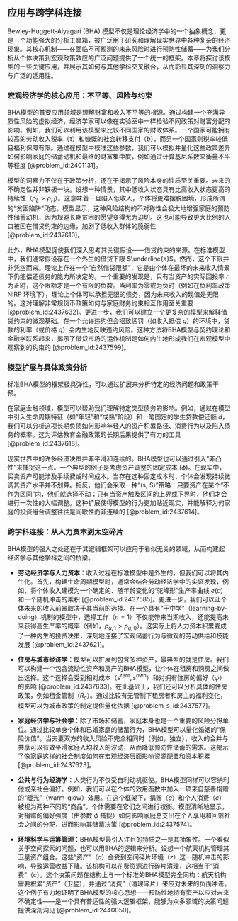 ## 应用与跨学科连接

Bewley-Huggett-Aiyagari (BHA) 模型不仅是理论经济学中的一个抽象概念，更是一个功能强大的分析工具箱，被广泛用于研究和理解现实世界中各种复杂的经济现象。其核心机制——在面临不可预测的未来风险时进行预防性储蓄——为我们分析从个体决策到宏观政策效应的广泛问题提供了一个统一的框架。本章将探讨该模型的一些关键应用，并展示其如何与其他学科交叉融合，从而彰显其深刻的洞察力与广泛的适用性。

### 宏观经济学的核心应用：不平等、风险与约束

BHA模型的首要应用领域是理解财富和收入不平等的根源。通过构建一个充满异质性风险的虚拟经济，经济学家可以像在实验室中一样检验不同政策对财富分配的影响。例如，我们可以利用该模型来比较不同国家的财政体系。一个国家可能拥有较高的劳动收入税率（$\tau$）和慷慨的社会转移支付（$b$），而另一个国家则税率较低且福利保障有限。通过在模型中校准这些参数，我们可以模拟并量化这些政策差异如何影响家庭的储蓄动机和最终的财富集中度，例如通过计算基尼系数来衡量不平等程度 [@problem_id:2401131]。

模型的洞察力不仅在于政策分析，还在于揭示了风险本身的性质至关重要。未来的不确定性并非铁板一块。设想一种情景，其中低收入状态具有比高收入状态更高的持续性（$\rho_L > \rho_H$）。这意味着一旦陷入低收入，个体将更难摆脱困境，形成所谓的“贫困陷阱”动态。模型显示，这种风险结构的不对称性会极大地增强家庭的预防性储蓄动机，因为规避长期贫困的愿望变得尤为迫切。这也可能导致更大比例的人口被困在借贷约束的边缘，加剧了低收入群体的脆弱性 [@problem_id:2437610]。

此外，BHA模型促使我们深入思考其关键假设——借贷约束的来源。在标准模型中，我们通常假设存在一个外生的借贷下限 $\underline{a}$。然而，这个下限并非凭空而来。理论上存在一个“自然借贷限额”，它是由个体在最坏的未来收入情景下仍能偿还债务的能力所决定的。一个重要的发现是，只有当资产的实际回报率 $r$ 为正时，这个限额才是一个有限的负数。当利率为零或为负时（例如在负利率政策 NIRP 环境下），理论上个体可以承担无限的债务，因为未来收入的现值是无限的。这对理解非常规货币政策如何与家庭财务约束相互作用至关重要 [@problem_id:2437632]。更进一步，我们可以建立一个更复杂的模型来解释借贷约束的微观基础。在一个允许违约但会招致惩罚（如收入抵偿 $g$）的环境中，贷款的利率（或价格 $q$）会内生地反映违约风险。这种方法将BHA模型与契约理论和金融学联系起来，揭示了借贷市场的运作机制是如何内生地形成我们在宏观模型中观察到的约束的 [@problem_id:2437599]。

### 模型扩展与具体政策分析

标准BHA模型的框架极具弹性，可以通过扩展来分析特定的经济问题和政策干预。

在家庭金融领域，模型可以帮助我们理解特定类型债务的影响。例如，通过在模型中引入生命周期特征（如“年轻”和“成熟”阶段）和一笔固定的学生贷款偿还额 $d$，我们可以分析这项长期负债如何影响年轻人的资产积累路径、消费行为以及陷入债务的概率。这为评估教育金融政策的长期后果提供了有力的工具 [@problem_id:2437618]。

现实世界中的许多经济决策并非平滑和连续的。BHA模型也可以通过引入“非凸性”来捕捉这一点。一个典型的例子是考虑资产调整的固定成本 ($\phi$)。在现实中，买卖资产可能涉及手续费或时间成本。当存在这种固定成本时，个体会发现持续微调其资产水平并不划算。相反，他们会采取一种“(s, S)”策略：只要资产在某个“不作为区间”内，他们就选择不动；只有当资产触及区间的上界或下界时，他们才会进行一次性的大幅调整。这种扩展使得模型的行为更加贴近现实，并能解释为何家庭的投资组合调整往往是间歇性而非连续的 [@problem_id:2437614]。

### 跨学科连接：从人力资本到太空碎片

BHA模型的强大之处还在于其逻辑框架可以应用于看似无关的领域，从而构建起经济学与其他学科之间的桥梁。

*   **劳动经济学与人力资本**：收入过程在标准模型中是外生的，但我们可以将其内生化。首先，构建生命周期模型时，通常会结合劳动经济学中的实证发现，例如，将个体收入建模为一个确定的、随年龄变化的“驼峰形”生产率曲线 $e(a)$ 和一个随机冲击的乘积 [@problem_id:2437585]。更进一步，我们可以让个体未来的收入前景取决于其当前的选择。在一个具有“干中学”（learning-by-doing）机制的模型中，选择工作（$n=1$）不仅能带来当期收入，还能提高未来获得高生产率的概率（例如，$p_{u,1} > p_{u,0}$）。这实际上将人力资本积累变成了一种内生的投资决策，深刻地连接了宏观储蓄行为与微观的劳动供给和技能发展 [@problem_id:2437621]。

*   **住房与城市经济学**：模型可以扩展到包含多种资产，最典型的就是住房。我们可以构建一个包含流动性资产和房产的BHA模型，让个体在租房和购房之间做出选择。这个选择会受到相对成本（$s^{\text{rent}}, s^{\text{own}}$）和对拥有住房的偏好（$\psi$）的影响 [@problem_id:2437633]。在此基础上，我们还可以分析具体的住房政策，例如租金管制（$R_c$）。通过比较有无管制下租房者和房主的福利变化，模型可以为城市政策的制定提供量化依据 [@problem_s_id:2437577]。

*   **家庭经济学与社会学**：除了市场和储蓄，家庭本身也是一个重要的风险分担单位。通过比较单身个体和已婚家庭的储蓄行为，BHA模型可以量化婚姻的“保险价值”。当夫妻双方的收入风险不完全相同时（例如，独立），收入的合并与共享可以有效平滑家庭人均收入的波动，从而降低预防性储蓄的需求。这揭示了像家庭这样的社会制度如何在宏观经济层面影响资源配置和资本积累 [@problem_id:2437623]。

*   **公共与行为经济学**：人类行为不仅受自利动机驱使。BHA模型同样可以容纳利他或亲社会偏好。例如，我们可以在个体的效用函数中加入一项来自慈善捐赠的“暖光”（warm-glow）效用。在这个框架下，捐赠（$g$）和个人消费（$c$）被视为两种不同的“商品”，个体需要在它们之间进行权衡。模型清晰地显示，对捐赠的偏好强度（由参数 $\phi$ 捕捉）如何影响家庭总支出在个人享用和回馈社会之间的分配，进而影响其储蓄决策 [@problem_id:2437574]。

*   **环境科学与运筹管理**：BHA模型最引人注目的特质之一是其抽象性。一个看似关于空间探索的问题，也可以用BHA的逻辑来分析。设想一个航天机构管理其卫星资产组合。这些“资产”（$a$）会受到空间碎片环境（$z$）这一随机冲击的影响，导致运营收益下降。该机构可以花费资源进行碎片清理，这相当于“消费”（$c$）。这个决策问题在结构上与一个标准的BHA模型完全同构：航天机构需要积累“资产”（卫星），并通过“消费”（清理碎片）来应对未来的负面冲击。这个例子有力地证明了BHA模型的核心思想——预防性地持有资产以应对未来不确定性——是一个具有普适性的强大逻辑框架，能够为众多领域的决策问题提供深刻洞见 [@problem_id:2440050]。